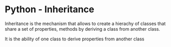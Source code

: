 # Python - Inheritance
Inheritance is the mechanism that allows to create a hierachy of classes that share a set of properties, methods by deriving a class from another class.



It is the ability of one class to derive properties from another class
